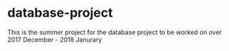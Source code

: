 # database-project
This is the summer project for the database project to be worked on over 2017 December - 2018 Janurary
